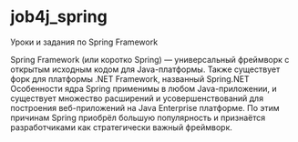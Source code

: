 # job4j_spring

Уроки и задания по Spring Framework

Spring Framework (или коротко Spring) — универсальный фреймворк с открытым исходным кодом для Java-платформы. Также существует форк для платформы .NET Framework, названный Spring.NET
Особенности ядра Spring применимы в любом Java-приложении, и существует множество расширений и усовершенствований для построения веб-приложений на Java Enterprise платформе. По этим причинам Spring приобрёл большую популярность и признаётся разработчиками как стратегически важный фреймворк.